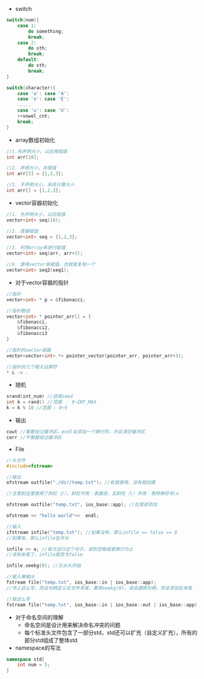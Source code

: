 - switch
```c++
switch(num){
    case 1:
        do something;
        break;
    case 2: 
        do sth;
        break;
    default:
        do sth;
        break;
}

switch(character){
    case 'a': case 'A':
    case 'e': case 'E':
    .....
    case 'u': case 'U':
    ++vowel_cnt;
    break;
}
```

- array数组初始化
```c++
//1.先声明大小，以后再赋值
int arr[18];

//2. 声明大小，并赋值
int arr[3] = {1,2,3};

//3. 不声明大小，系统计算大小
int arr[] = {1,2,3};
```

- vector容器初始化
```c++
//1. 先声明大小，以后赋值
vector<int> seq(18);

//2. 直接赋值
vector<int> seq = {1,2,3};

//3. 利用array来进行赋值
vector<int> seq(arr, arr+3);

//4. 使用vector来赋值，也就是复制一个
vector<int> seq2(seq1);
```

- 对于vector容器的指针
```c++
//指针
vector<int> * p = &fibonacci;

//指针数组
vector<int> * pointer_arr[] = {
    &fibonacci,
    &fibonacci2,
    &fibonacci3
}

//指针的vector容器
vector<vector<int> *> pointer_vector(pointer_arr, pointer_arr+3);

//指针的几个相关运算符
* & -> .
```

- 随机
```c++
srand(int_num) //选择seed
int k = rand() //范围 ： 0~INT_MAX
k = k % 10 //范围 : 0~9
```

- 输出
```c++
cout //需要经过缓冲区，endl会添加一个换行符，并且清空缓冲区
cerr //不需要经过缓冲区
```
- File
```c++
//头文件
#include<fstream>

//输出
ofstream outfile("./dir/temp.txt"); //有就使用，没有就创建

//注意到这里使用了斜杠（/），斜杠作用：表路径，反斜杠（\）作用：表特殊符号\n

ofstream outfile("temp.txt", ios_base::app); //在尾部添加

ofstream << "hello world"<<  endl;

//输入
ifstream infile("temp.txt"); //如果没有，那么infile == false == 0
//如果有，那么infile在开头

infile >> a; //每次运行这个句子，读到空格或者换行为止
//读到末尾了，infile就变为false

infile.seekg(0); //又从头开始

//输入兼输出
fstream file("temp.txt", ios_base::in | ios_base::app);
//书上这么写，而且句柄定义在文件末尾，要用seekg(0)，读会遵照句柄，写会添加在末尾

//我这么写
fstream file("temp.txt", ios_base::in | ios_base::out | ios_base::app);
```

- 对于命名空间的理解
    - 命名空间是设计用来解决命名冲突的问题
    - 每个标准头文件包含了一部分std，std还可以扩充（自定义扩充），所有的部分std组成了整体std
- namespace的写法
```c++
namespace std{
    int num = 5;
}
```